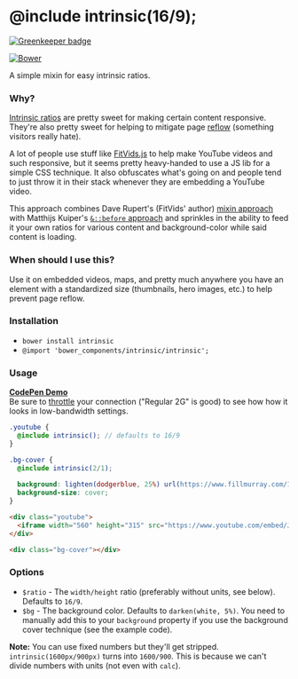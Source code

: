 # @include intrinsic(16/9);

[![Greenkeeper badge](https://badges.greenkeeper.io/corysimmons/intrinsic.svg)](https://greenkeeper.io/)

[![Bower](https://img.shields.io/bower/v/intrinsic.svg)]()

A simple mixin for easy intrinsic ratios.

### Why?
[Intrinsic ratios](http://alistapart.com/article/creating-intrinsic-ratios-for-video) are pretty sweet for making certain content responsive.
They're also pretty sweet for helping to mitigate page [reflow](https://developers.google.com/speed/articles/reflow) (something visitors really hate).

A lot of people use stuff like [FitVids.js](https://github.com/davatron5000/FitVids.js) to help make YouTube videos and such responsive, but
it seems pretty heavy-handed to use a JS lib for a simple CSS technique. It also obfuscates what's going on and people tend to just throw it in their
stack whenever they are embedding a YouTube video.

This approach combines Dave Rupert's (FitVids' author) [mixin approach](http://daverupert.com/2015/12/intrinsic-placeholders-with-picture) with
Matthijs Kuiper's [`&::before` approach](http://blog.learningspaces.io/flexible-cover-images-using-intrinsic-ratio) and sprinkles in the ability
to feed it your own ratios for various content and background-color while said content is loading.

### When should I use this?
Use it on embedded videos, maps, and pretty much anywhere you have an element with a standardized size (thumbnails, hero images, etc.) to help prevent
page reflow.

### Installation
- `bower install intrinsic`
- `@import 'bower_components/intrinsic/intrinsic';`

### Usage
**[CodePen Demo](http://codepen.io/corysimmons/pen/zrVWqQ?editors=1100)**<br>
Be sure to [throttle](http://elijahmanor.com/enhanced-chrome-emulation-tools/) your connection ("Regular 2G" is good) to see how how it looks in low-bandwidth settings.

```scss
.youtube {
  @include intrinsic(); // defaults to 16/9
}

.bg-cover {
  @include intrinsic(2/1);
  
  background: lighten(dodgerblue, 25%) url(https://www.fillmurray.com/1600/900) center no-repeat;
  background-size: cover;
}
```

```html
<div class="youtube">
  <iframe width="560" height="315" src="https://www.youtube.com/embed/JhHMJCUmq28" frameborder="0" allowfullscreen></iframe>
</div>

<div class="bg-cover"></div>
```

### Options
- `$ratio` - The `width/height` ratio (preferably without units, see below). Defaults to `16/9`.
- `$bg` - The background color. Defaults to `darken(white, 5%)`. You need to manually add this to your `background` property if you use the background cover technique (see the example code).

**Note:** You can use fixed numbers but they'll get stripped. `intrinsic(1600px/900px)` turns into `1600/900`. This is because we can't divide numbers with units (not even with `calc`).

